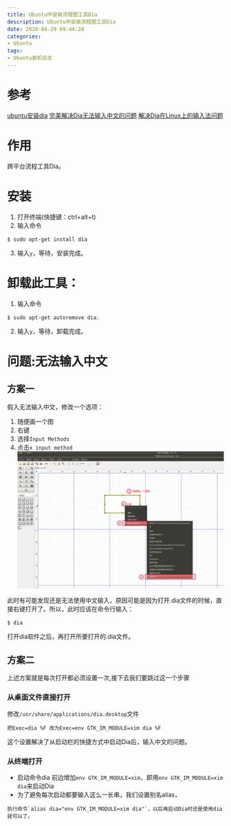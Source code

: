 ```yaml
---
title: Ubuntu中安装流程图工具Dia
description: Ubuntu中安装流程图工具Dia
date: 2020-04-29 09:44:24
categories:
- Ubuntu
tags:
- Ubuntu装机日志
---
```

#   参考
[ubuntu安装dia](https://www.cnblogs.com/yibeimingyue/p/11843963.html)
[完美解决Dia无法输入中文的问题](https://www.jianshu.com/p/9a7d736126d1)
[解决Dia在Linux上的输入法问题](https://jlice.top/p/7k91v/)

#	作用
跨平台流程工具Dia。

#	安装
1.	打开终端(快捷键：ctrl+alt+t)
2.	输入命令
```
$ sudo apt-get install dia
```
3.	输入`y`，等待，安装完成。


#	卸载此工具：
1.	输入命令
```
$ sudo apt-get autoremove dia.
```
2.	输入`y`，等待，卸载完成。

#	问题:无法输入中文
##  方案一
假入无法输入中文，修改一个选项：
1.  随便画一个图
2.  右键
3.	选择`Input Methods`
4.	点击`x input method`
![](../images/2020/04/20200429001.png)

此时有可能发现还是无法使用中文输入，原因可能是因为打开.dia文件的时候，直接右键打开了。所以，此时应该在命令行输入：
```
$ dia
```
打开dia软件之后，再打开所要打开的.dia文件。


##  方案二
上述方案就是每次打开都必须设置一次,接下去我们要跳过这一个步骤
### 从桌面文件直接打开
修改`/usr/share/applications/dia.desktop`文件
```
把Exec=dia %F 改为Exec=env GTK_IM_MODULE=xim dia %F
```
这个设置解决了从启动栏的快捷方式中启动Dia后，输入中文的问题。

### 从终端打开
+   启动命令dia 前边增加`env GTK_IM_MODULE=xim`，即用`env GTK_IM_MODULE=xim dia`来启动Dia
+   为了避免每次启动都要输入这么一长串，我们设置别名alias，
```
执行命令`alias dia="env GTK_IM_MODULE=xim dia"`，以后再启动Dia时还是使用dia就可以了。
```
